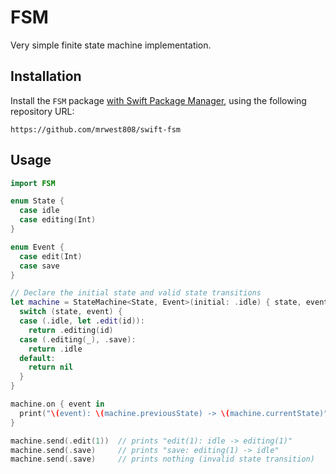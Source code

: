 # FSM

Very simple finite state machine implementation.

## Installation

Install the `FSM` package [with Swift Package Manager](https://developer.apple.com/documentation/xcode/adding_package_dependencies_to_your_app), using the following repository URL:

```
https://github.com/mrwest808/swift-fsm
```

## Usage

```swift
import FSM

enum State {
  case idle
  case editing(Int)
}

enum Event {
  case edit(Int)
  case save
}

// Declare the initial state and valid state transitions 
let machine = StateMachine<State, Event>(initial: .idle) { state, event in
  switch (state, event) {
  case (.idle, let .edit(id)):
    return .editing(id)
  case (.editing(_), .save):
    return .idle
  default:
    return nil
  }
}

machine.on { event in
  print("\(event): \(machine.previousState) -> \(machine.currentState)")
}

machine.send(.edit(1))  // prints "edit(1): idle -> editing(1)"
machine.send(.save)     // prints "save: editing(1) -> idle"
machine.send(.save)     // prints nothing (invalid state transition)
```
